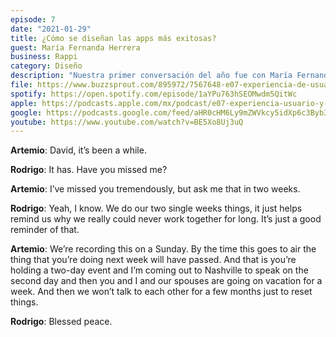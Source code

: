 ```yaml
---
episode: 7
date: "2021-01-29"
title: ¿Cómo se diseñan las apps más exitosas?
guest: María Fernanda Herrera
business: Rappi
category: Diseño
description: "Nuestra primer conversación del año fue con María Fernanda Herrera, directora en diseño de producto en RappiPay, donde acaban de lanzar RappiCard: la tarjeta de crédito de Rappi. En la charla abordamos la experiencia de usuario, mejores prácticas en el tema, consideraciones y aprendizajes del sector Fintech y las recomendaciones para negocios que tiene Mafer para nuestra comunidad."
file: https://www.buzzsprout.com/895972/7567648-e07-experiencia-de-usuario-y-fintech-maria-fernanda-herrera.mp3?blob_id=33594316&download=true
spotify: https://open.spotify.com/episode/1aYPu763hSEOMwdm5QitWc
apple: https://podcasts.apple.com/mx/podcast/e07-experiencia-usuario-y-fintech-mar%C3%ADa-fernanda-herrera/id1500473556?i=1000507484722
google: https://podcasts.google.com/feed/aHR0cHM6Ly9mZWVkcy5idXp6c3Byb3V0LmNvbS84OTU5NzIucnNz/episode/QnV6enNwcm91dC03NTY3NjQ4
youtube: https://www.youtube.com/watch?v=BE5Xo8Uj3uQ
---
```


**Artemio**: David, it’s been a while.

**Rodrigo**: It has. Have you missed me?

**Artemio**: I’ve missed you tremendously, but ask me that in two weeks.

**Rodrigo**: Yeah, I know. We do our two single weeks things, it just helps remind us why we really could never work together for long. It’s just a good reminder of that.

**Artemio**: We’re recording this on a Sunday. By the time this goes to air the thing that you’re doing next week will have passed. And that is you’re holding a two-day event and I’m coming out to Nashville to speak on the second day and then you and I and our spouses are going on vacation for a week. And then we won’t talk to each other for a few months just to reset things.

**Rodrigo**: Blessed peace.
